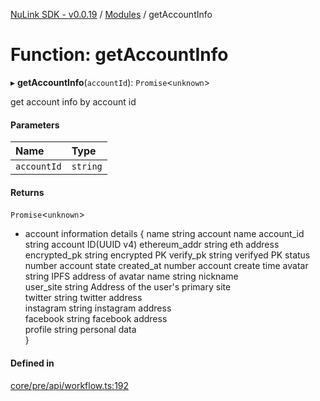[NuLink SDK - v0.0.19](../README.md) / [Modules](../modules.md) / getAccountInfo

# Function: getAccountInfo

▸ **getAccountInfo**(`accountId`): `Promise`<`unknown`\>

get account info by account id

#### Parameters

| Name | Type |
| :------ | :------ |
| `accountId` | `string` |

#### Returns

`Promise`<`unknown`\>

- account information details
         {
             name	string	account name
             account_id	string	account ID(UUID v4)
             ethereum_addr	string	eth address
             encrypted_pk	string	encrypted PK
             verify_pk	string	verifyed PK
             status	number	account state 
             created_at	number	account create time
             avatar           string  IPFS address of avatar
             name         string  nickname            
             user_site         string  Address of the user's primary site   
             twitter          string  twitter address     
             instagram        string  instagram address  
             facebook         string  facebook address    
             profile string  personal data        
         }

#### Defined in

[core/pre/api/workflow.ts:192](https://github.com/NuLink-network/nulink-sdk/blob/3448e77/src/core/pre/api/workflow.ts#L192)
